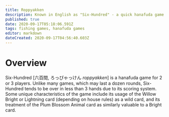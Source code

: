 ```yaml
---
title: Roppyakken
description: Known in English as "Six-Hundred" - a quick hanafuda game for 2 or 3 players
published: true
date: 2020-09-17T05:18:06.591Z
tags: fishing games, hanafuda games
editor: markdown
dateCreated: 2020-09-17T04:56:40.603Z
---
```


# Overview
Six-Hundred [六百間, ろっぴゃっけん *roppyakken*] is a hanafuda game for 2 or 3 players. Unlike many games, which may last a dozen rounds, Six-Hundred tends to be over in less than 3 hands due to its scoring system. Some unique characteristics of the game include its usage of the Willow Bright or Lightning card (depending on house rules) as a wild card, and its treatment of the Plum Blossom Animal card as similarly valuable to a Bright card.